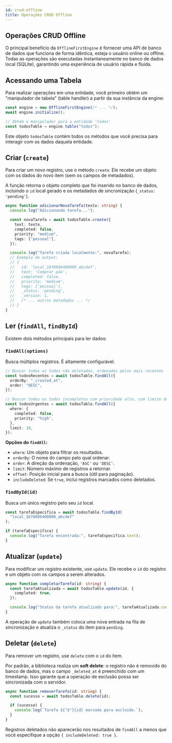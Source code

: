 ```yaml
---
id: crud-offline
title: Operações CRUD Offline
---
```


## Operações CRUD Offline

O principal benefício da `OfflineFirstEngine` é fornecer uma API de banco de dados que funciona de forma idêntica, esteja o usuário online ou offline. Todas as operações são executadas instantaneamente no banco de dados local (SQLite), garantindo uma experiência de usuário rápida e fluida.

## Acessando uma Tabela

Para realizar operações em uma entidade, você primeiro obtém um "manipulador de tabela" (table handler) a partir da sua instância da engine:

```typescript
const engine = new OfflineFirstEngine(/* ... */);
await engine.initialize();

// Obtém o manipulador para a entidade 'todos'
const todosTable = engine.table("todos");
```

Este objeto `todosTable` contém todos os métodos que você precisa para interagir com os dados daquela entidade.

## Criar (`create`)

Para criar um novo registro, use o método `create`. Ele recebe um objeto com os dados do novo item (sem os campos de metadados).

A função retorna o objeto completo que foi inserido no banco de dados, incluindo o `id` local gerado e os metadados de sincronização (`_status: 'pending'`).

```typescript
async function adicionarNovaTarefa(texto: string) {
  console.log("Adicionando tarefa...");

  const novaTarefa = await todosTable.create({
    text: texto,
    completed: false,
    priority: "medium",
    tags: ["pessoal"],
  });

  console.log("Tarefa criada localmente:", novaTarefa);
  // Exemplo de output:
  // {
  //   id: 'local_1678886400000_abcdef',
  //   text: 'Comprar pão',
  //   completed: false,
  //   priority: 'medium',
  //   tags: ['pessoal'],
  //   _status: 'pending',
  //   _version: 1,
  //   /* ... outros metadados ... */
  // }
}
```

## Ler (`findAll`, `findById`)

Existem dois métodos principais para ler dados:

### `findAll(options)`

Busca múltiplos registros. É altamente configurável.

```typescript
// Buscar todos os todos não deletados, ordenados pelos mais recentes
const todosRecentes = await todosTable.findAll({
  orderBy: "_created_at",
  order: "DESC",
});

// Buscar todos os todos incompletos com prioridade alta, com limite de 10
const todosUrgentes = await todosTable.findAll({
  where: {
    completed: false,
    priority: "high",
  },
  limit: 10,
});
```

**Opções do `findAll`:**

- `where`: Um objeto para filtrar os resultados.
- `orderBy`: O nome do campo pelo qual ordenar.
- `order`: A direção da ordenação, `'ASC'` ou `'DESC'`.
- `limit`: Número máximo de registros a retornar.
- `offset`: Posição inicial para a busca (útil para paginação).
- `includeDeleted`: Se `true`, inclui registros marcados como deletados.

### `findById(id)`

Busca um único registro pelo seu `id` local.

```typescript
const tarefaEspecifica = await todosTable.findById(
  "local_1678886400000_abcdef"
);

if (tarefaEspecifica) {
  console.log("Tarefa encontrada:", tarefaEspecifica.text);
}
```

## Atualizar (`update`)

Para modificar um registro existente, use `update`. Ele recebe o `id` do registro e um objeto com os campos a serem alterados.

```typescript
async function completarTarefa(id: string) {
  const tarefaAtualizada = await todosTable.update(id, {
    completed: true,
  });

  console.log("Status da tarefa atualizado para:", tarefaAtualizada.completed);
}
```

A operação de `update` também coloca uma nova entrada na fila de sincronização e atualiza o `_status` do item para `pending`.

## Deletar (`delete`)

Para remover um registro, use `delete` com o `id` do item.

Por padrão, a biblioteca realiza um **soft delete**: o registro não é removido do banco de dados, mas o campo `_deleted_at` é preenchido com um timestamp. Isso garante que a operação de exclusão possa ser sincronizada com o servidor.

```typescript
async function removerTarefa(id: string) {
  const sucesso = await todosTable.delete(id);

  if (sucesso) {
    console.log(`Tarefa ${"$"}{id} marcada para exclusão.`);
  }
}
```

Registros deletados não aparecerão nos resultados de `findAll` a menos que você especifique a opção `{ includeDeleted: true }`.
